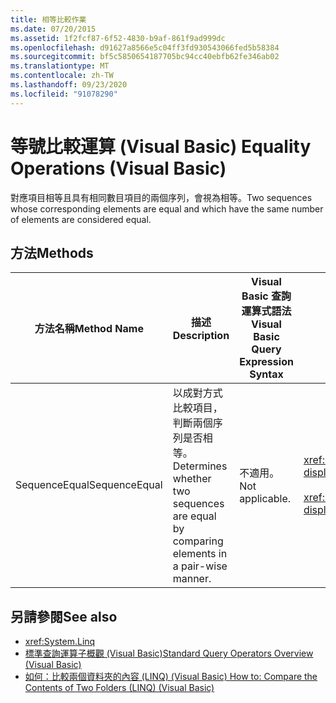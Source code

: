 ```yaml
---
title: 相等比較作業
ms.date: 07/20/2015
ms.assetid: 1f2fcf87-6f52-4830-b9af-861f9ad999dc
ms.openlocfilehash: d91627a8566e5c04ff3fd930543066fed5b58384
ms.sourcegitcommit: bf5c5850654187705bc94cc40ebfb62fe346ab02
ms.translationtype: MT
ms.contentlocale: zh-TW
ms.lasthandoff: 09/23/2020
ms.locfileid: "91078290"
---
```

# <a name="equality-operations-visual-basic"></a><span data-ttu-id="99822-102">等號比較運算 (Visual Basic) </span><span class="sxs-lookup"><span data-stu-id="99822-102">Equality Operations (Visual Basic)</span></span>

<span data-ttu-id="99822-103">對應項目相等且具有相同數目項目的兩個序列，會視為相等。</span><span class="sxs-lookup"><span data-stu-id="99822-103">Two sequences whose corresponding elements are equal and which have the same number of elements are considered equal.</span></span>  
  
## <a name="methods"></a><span data-ttu-id="99822-104">方法</span><span class="sxs-lookup"><span data-stu-id="99822-104">Methods</span></span>  
  
|<span data-ttu-id="99822-105">方法名稱</span><span class="sxs-lookup"><span data-stu-id="99822-105">Method Name</span></span>|<span data-ttu-id="99822-106">描述</span><span class="sxs-lookup"><span data-stu-id="99822-106">Description</span></span>|<span data-ttu-id="99822-107">Visual Basic 查詢運算式語法</span><span class="sxs-lookup"><span data-stu-id="99822-107">Visual Basic Query Expression Syntax</span></span>|<span data-ttu-id="99822-108">相關資訊</span><span class="sxs-lookup"><span data-stu-id="99822-108">More Information</span></span>|  
|-----------------|-----------------|------------------------------------------|----------------------|  
|<span data-ttu-id="99822-109">SequenceEqual</span><span class="sxs-lookup"><span data-stu-id="99822-109">SequenceEqual</span></span>|<span data-ttu-id="99822-110">以成對方式比較項目，判斷兩個序列是否相等。</span><span class="sxs-lookup"><span data-stu-id="99822-110">Determines whether two sequences are equal by comparing elements in a pair-wise manner.</span></span>|<span data-ttu-id="99822-111">不適用。</span><span class="sxs-lookup"><span data-stu-id="99822-111">Not applicable.</span></span>|<xref:System.Linq.Enumerable.SequenceEqual%2A?displayProperty=nameWithType><br /><br /> <xref:System.Linq.Queryable.SequenceEqual%2A?displayProperty=nameWithType>|  
  
## <a name="see-also"></a><span data-ttu-id="99822-112">另請參閱</span><span class="sxs-lookup"><span data-stu-id="99822-112">See also</span></span>

- <xref:System.Linq>
- [<span data-ttu-id="99822-113">標準查詢運算子概觀 (Visual Basic)</span><span class="sxs-lookup"><span data-stu-id="99822-113">Standard Query Operators Overview (Visual Basic)</span></span>](standard-query-operators-overview.md)
- [<span data-ttu-id="99822-114">如何：比較兩個資料夾的內容 (LINQ)  (Visual Basic) </span><span class="sxs-lookup"><span data-stu-id="99822-114">How to: Compare the Contents of Two Folders (LINQ) (Visual Basic)</span></span>](how-to-compare-the-contents-of-two-folders-linq.md)
